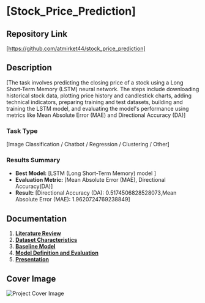 # [Stock_Price_Prediction]

## Repository Link

[https://github.com/atmirket44/stock_price_prediction]

## Description

[The task involves predicting the closing price of a stock using a Long Short-Term Memory (LSTM) neural network. The steps include downloading historical stock data, plotting price history and candlestick charts, adding technical indicators, preparing training and test datasets, building and training the LSTM model, and evaluating the model's performance using metrics like Mean Absolute Error (MAE) and Directional Accuracy (DA)]

### Task Type

[Image Classification / Chatbot / Regression / Clustering / Other]

### Results Summary

- **Best Model:** [LSTM (Long Short-Term Memory) model ]
- **Evaluation Metric:** [Mean Absolute Error (MAE), Directional Accuracy(DA)]
- **Result:** [Directional Accuracy (DA): 0.5174506828528073,Mean Absolute Error (MAE): 1.9620724769238849]

## Documentation

1. **[Literature Review](0_LiteratureReview/README.md)**
2. **[Dataset Characteristics](1_DatasetCharacteristics/exploratory_data_analysis.ipynb)**
3. **[Baseline Model](2_BaselineModel/baseline_model.ipynb)**
4. **[Model Definition and Evaluation](3_Model/model_definition_evaluation.ipynb)**
5. **[Presentation](4_Presentation/PresentationML_opencampus.pptx)**

## Cover Image

![Project Cover Image](https://www.canva.com/design/DAGMV8RbuK0/ZYflfsk47T4aThAZfVwVqA/edit?utm_content=DAGMV8RbuK0&utm_campaign=designshare&utm_medium=link2&utm_source=sharebutton)
